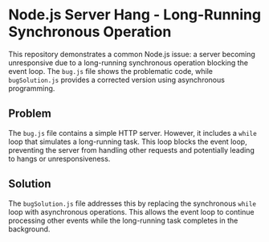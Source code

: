 # Node.js Server Hang - Long-Running Synchronous Operation

This repository demonstrates a common Node.js issue: a server becoming unresponsive due to a long-running synchronous operation blocking the event loop. The `bug.js` file shows the problematic code, while `bugSolution.js` provides a corrected version using asynchronous programming.

## Problem

The `bug.js` file contains a simple HTTP server. However, it includes a `while` loop that simulates a long-running task. This loop blocks the event loop, preventing the server from handling other requests and potentially leading to hangs or unresponsiveness.

## Solution

The `bugSolution.js` file addresses this by replacing the synchronous `while` loop with asynchronous operations.  This allows the event loop to continue processing other events while the long-running task completes in the background.